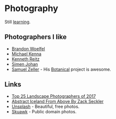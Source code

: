 # Photography
Still [learning](https://www.instagram.com/nikitavoloboev/).

## Photographers I like
- [Brandon Woelfel](http://www.brandonwoelfel.com/photography-1/)
- [Michael Kenna](http://www.michaelkenna.net/gallery.php?id=22)
- [Kenneth Reitz](https://500px.com/kennethreitz)
- [Simen Johan](http://www.simenjohan.com/x/index.html)
- [Samuel Zeller](https://archive.samuelzeller.ch/) - His [Botanical](https://www.samuelzeller.ch/botanical) project is awesome.

## Links
- [Top 25 Landscape Photographers of 2017](https://www.capturelandscapes.com/top-25-landscape-photographers-of-2017/)
- [Abstract Iceland From Above By Zack Seckler](https://www.ignant.com/2016/02/01/abstract-iceland-from-above-by-zack-seckler/)
- [Unsplash](https://unsplash.com) - Beautiful, free photos.
- [Skuawk](http://skuawk.com) - Public domain photos.